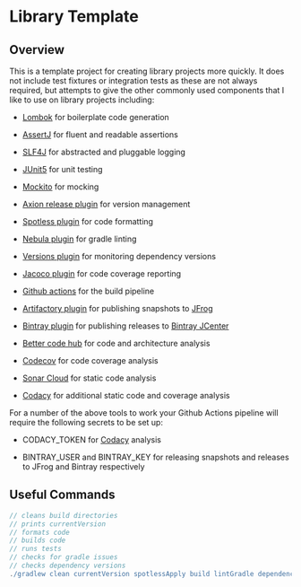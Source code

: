 # Library Template



## Overview

This is a template project for creating library projects more quickly. It does not include test
fixtures or integration tests as these are not always required, but attempts to give the other
commonly used components that I like to use on library projects including:

*  [Lombok](https://projectlombok.org/) for boilerplate code generation

*  [AssertJ](https://joel-costigliola.github.io/assertj/) for fluent and readable assertions

*  [SLF4J](http://www.slf4j.org/) for abstracted and pluggable logging

*  [JUnit5](https://junit.org/junit5/) for unit testing

*  [Mockito](https://site.mockito.org/) for mocking

*  [Axion release plugin](https://github.com/allegro/axion-release-plugin) for version management

*  [Spotless plugin](https://github.com/diffplug/spotless/tree/main/plugin-gradle) for code formatting

*  [Nebula plugin](https://github.com/nebula-plugins/gradle-lint-plugin) for gradle linting

*  [Versions plugin](https://github.com/ben-manes/gradle-versions-plugin) for monitoring dependency versions

*  [Jacoco plugin](https://docs.gradle.org/current/userguide/jacoco_plugin.html) for code coverage reporting

*  [Github actions](https://github.com/actions) for the build pipeline

*  [Artifactory plugin](https://www.jfrog.com/confluence/display/JFROG/Gradle+Artifactory+Plugin) for publishing 
   snapshots to [JFrog](https://www.jfrog.com/confluence/display/JFROG/Deploying+Snapshots+to+oss.jfrog.org)

*  [Bintray plugin](https://github.com/bintray/gradle-bintray-plugin) for publishing releases to
   [Bintray JCenter](https://www.google.com/search?q=jcenter&oq=jcenter&aqs=chrome.0.69i59j0l4j69i60l3.1114j0j7&sourceid=chrome&ie=UTF-8)

*  [Better code hub](https://bettercodehub.com/) for code and architecture analysis

*  [Codecov](https://codecov.io/) for code coverage analysis

*  [Sonar Cloud](https://sonarcloud.io/) for static code analysis 

*  [Codacy](https://www.codacy.com/) for additional static code and coverage analysis

For a number of the above tools to work your Github Actions pipeline will require the
following secrets to be set up:

*  CODACY_TOKEN for [Codacy](https://www.codacy.com/) analysis

*  BINTRAY_USER and BINTRAY_KEY for releasing snapshots and releases to JFrog and Bintray respectively

## Useful Commands

```gradle
// cleans build directories
// prints currentVersion
// formats code
// builds code
// runs tests
// checks for gradle issues
// checks dependency versions
./gradlew clean currentVersion spotlessApply build lintGradle dependencyUpdates
```